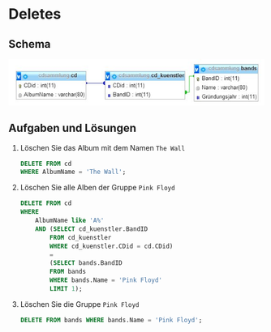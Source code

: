 # Deletes

## Schema

![CD Schema](cdschema.jpg)

## Aufgaben und Lösungen

1. Löschen Sie das Album mit dem Namen `The Wall`
    ```sql
    DELETE FROM cd
    WHERE AlbumName = 'The Wall';
    ```

2. Löschen Sie alle Alben der Gruppe `Pink Floyd`
    ```sql
    DELETE FROM cd
    WHERE
        AlbumName like 'A%'
        AND (SELECT cd_kuenstler.BandID
            FROM cd_kuenstler
            WHERE cd_kuenstler.CDid = cd.CDid)
            =
            (SELECT bands.BandID 
            FROM bands
            WHERE bands.Name = 'Pink Floyd'
            LIMIT 1);
    ```

3. Löschen Sie die Gruppe `Pink Floyd`
    ```sql
    DELETE FROM bands WHERE bands.Name = 'Pink Floyd';
    ```
